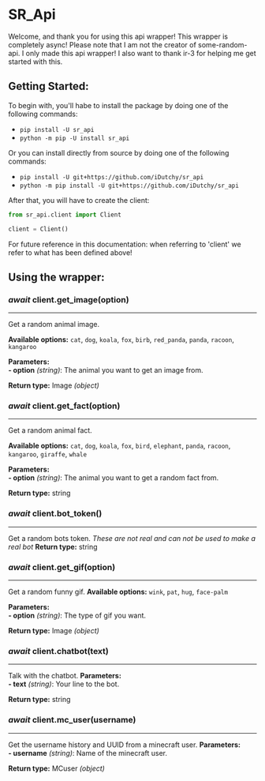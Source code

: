 # SR_Api

Welcome, and thank you for using this api wrapper! This wrapper is completely async! Please note that I am not the creator of some-random-api. I only made this api wrapper! I also want to thank ir-3 for helping me get started with this.
 
## Getting Started:

To begin with, you'll habe to install the package by doing one of the following commands:
- `pip install -U sr_api`
- `python -m pip -U install sr_api`
 
Or you can install directly from source by doing one of the following commands:
- `pip install -U git+https://github.com/iDutchy/sr_api`
- `python -m pip install -U git+https://github.com/iDutchy/sr_api`
 
After that, you will have to create the client:
```python
from sr_api.client import Client

client = Client()
```
 
For future reference in this documentation: when referring to 'client' we refer to what has been defined above!
 
  
## Using the wrapper:
 
  
  
### *await* client.get_image(option)
---
Get a random animal image.

**Available options:** `cat`, `dog`, `koala`, `fox`, `birb`, `red_panda`, `panda`, `racoon`, `kangaroo`
  
**Parameters:**\
**- option** *(string)*: The animal you want to get an image from.
   
**Return type:** Image *(object)*

### *await* client.get_fact(option)
---
Get a random animal fact.

**Available options:** `cat`, `dog`, `koala`, `fox`, `bird`, `elephant`, `panda`, `racoon`, `kangaroo`, `giraffe`, `whale`
  
**Parameters:**\
**- option** *(string)*: The animal you want to get a random fact from.
   
**Return type:** string

### *await* client.bot_token()
---
Get a random bots token. *These are not real and can not be used to make a real bot*
**Return type:** string

### *await* client.get_gif(option)
---
Get a random funny gif.
**Available options:** `wink`, `pat`, `hug`, `face-palm`

**Parameters:**\
**- option** *(string)*: The type of gif you want.

**Return type:** Image *(object)*

### *await* client.chatbot(text)
---
Talk with the chatbot.
**Parameters:**\
**- text** *(string)*: Your line to the bot.

**Return type:** string

### *await* client.mc_user(username)
---
Get the username history and UUID from a minecraft user.
**Parameters:**\
**- username** *(string)*: Name of the minecraft user.

**Return type:** MCuser *(object)*
